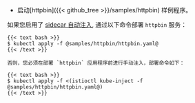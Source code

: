 ---
---
*   启动[httpbin]\({{< github_tree >}}/samples/httpbin) 样例程序。

   如果您启用了 [sidecar 自动注入](https://github.com/istio/istio.io/blob/release-1.2/zh/docs/setup/kubernetes/additional-setup/sidecar-injection/#sidecar-的自动注入), 通过以下命令部署 `httpbin` 服务：

    {{< text bash >}}
    $ kubectl apply -f @samples/httpbin/httpbin.yaml@
    {{< /text >}}

    否则，您必须在部署 `httpbin` 应用程序前进行手动注入，部署命令如下：

    {{< text bash >}}
    $ kubectl apply -f <(istioctl kube-inject -f @samples/httpbin/httpbin.yaml@)
    {{< /text >}}
